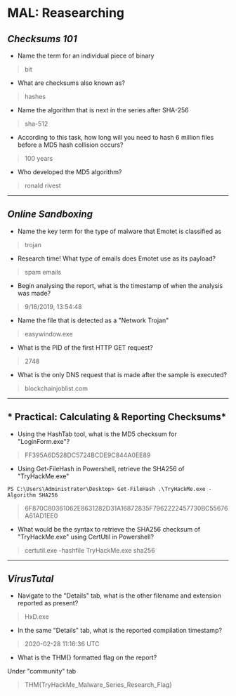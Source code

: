
# MAL: Reasearching

## *Checksums 101*

- Name the term for an individual piece of binary

> bit

- What are checksums also known as?

> hashes

- Name the algorithm that is next in the series after SHA-256

> sha-512

- According to this task, how long will you need to hash 6 million files before a MD5 
hash collision occurs?

> 100 years

- Who developed the MD5 algorithm?

> ronald rivest

---

## *Online Sandboxing*


- Name the key term for the type of malware that Emotet is classified as

> trojan

- Research time! What type of emails does Emotet use as its payload?

> spam emails

- Begin analysing the report, what is the timestamp of when the analysis was made?

> 9/16/2019, 13:54:48

- Name the file that is detected as a "Network Trojan"

> easywindow.exe

- What is the PID of the first HTTP GET request?

> 2748

- What is the only DNS request that is made after the sample is executed?

> blockchainjoblist.com

---

## * Practical: Calculating & Reporting Checksums*

- Using the HashTab tool, what is the MD5 checksum for "LoginForm.exe"? 

> FF395A6D528DC5724BCDE9C844A0EE89

- Using Get-FileHash in Powershell, retrieve the SHA256 of "TryHackMe.exe"

```PS
PS C:\Users\Administrator\Desktop> Get-FileHash .\TryHackMe.exe -Algorithm SHA256 
```

> 6F870C80361062E8631282D31A16872835F7962222457730BC55676A61AD1EE0

- What would be the syntax to retrieve the SHA256 checksum of "TryHackMe.exe" using 
CertUtil in Powershell?

> certutil.exe -hashfile TryHackMe.exe sha256

---

## *VirusTutal*

-  Navigate to the "Details" tab, what is the other filename and extension reported as 
present?

> HxD.exe

- In the same "Details" tab, what is the reported compilation timestamp?

> 2020-02-28 11:16:36 UTC

- What is the THM{} formatted flag on the report?

Under "community" tab

> THM{TryHackMe_Malware_Series_Research_Flag}

